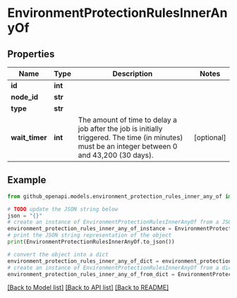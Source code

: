 # EnvironmentProtectionRulesInnerAnyOf


## Properties

Name | Type | Description | Notes
------------ | ------------- | ------------- | -------------
**id** | **int** |  | 
**node_id** | **str** |  | 
**type** | **str** |  | 
**wait_timer** | **int** | The amount of time to delay a job after the job is initially triggered. The time (in minutes) must be an integer between 0 and 43,200 (30 days). | [optional] 

## Example

```python
from github_openapi.models.environment_protection_rules_inner_any_of import EnvironmentProtectionRulesInnerAnyOf

# TODO update the JSON string below
json = "{}"
# create an instance of EnvironmentProtectionRulesInnerAnyOf from a JSON string
environment_protection_rules_inner_any_of_instance = EnvironmentProtectionRulesInnerAnyOf.from_json(json)
# print the JSON string representation of the object
print(EnvironmentProtectionRulesInnerAnyOf.to_json())

# convert the object into a dict
environment_protection_rules_inner_any_of_dict = environment_protection_rules_inner_any_of_instance.to_dict()
# create an instance of EnvironmentProtectionRulesInnerAnyOf from a dict
environment_protection_rules_inner_any_of_from_dict = EnvironmentProtectionRulesInnerAnyOf.from_dict(environment_protection_rules_inner_any_of_dict)
```
[[Back to Model list]](../README.md#documentation-for-models) [[Back to API list]](../README.md#documentation-for-api-endpoints) [[Back to README]](../README.md)



